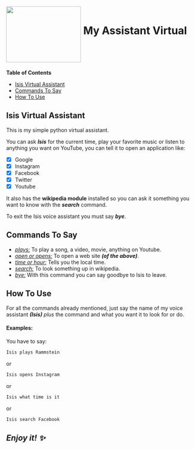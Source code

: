 # <a href="url"><img src="https://user-images.githubusercontent.com/90220978/148599889-431882e2-ddab-45b3-b235-e8e64d449b56.jpg" align="middle" width="200" height="150"></a> My Assistant Virtual

**Table of Contents**
- [Isis Virtual Assistant](#isis-virtual-assistant)
- [Commands To Say](#commands-to-say)
- [How To Use](#how-to-use)

## Isis Virtual Assistant
This is my simple python virtual assistant.

You can ask ***Isis*** for the current time, play your favorite music or listen to anything you want on YouTube, you can tell it to open an application like:

- [x] Google
- [x] Instagram
- [x] Facebook
- [x] Twitter
- [x] Youtube

It also has the **wikipedia module** installed so you can ask it something you want to know with the ***search*** command.

To exit the Isis voice assistant you must say ***bye***.

## Commands To Say

- *[plays:](.html)* To play a song, a video, movie, anything on Youtube.
- *[open or opens:](.html)* To open a web site ***(of the above)***.
- *[time or hour:](.html)* Tells you the local time.
- *[search:](.html)* To look something up in wikipedia.
- *[bye:](.html)* With this command you can say goodbye to Isis to leave.

## How To Use
For all the commands already mentioned, just say the name of my voice assistant ***(Isis)*** *plus* the command and what you want it to look for or do.

#### Examples:
You have to say:

```bash
Isis plays Rammstein
```
or
```bash
Isis opens Instagram
```
or
```bash
Isis what time is it
```
or
```bash
Isis search Facebook
```

## ***Enjoy it! ✨***

